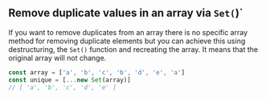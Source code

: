 ## Remove duplicate values in an array via `Set(`)`
If you want to remove duplicates from an array there is no specific array method for removing duplicate elements but you can achieve this using destructuring, the `Set()` function and recreating the array.
It means that the original array will not change.
```js
const array = ['a', 'b', 'c', 'b', 'd', 'e', 'a']
const unique = [...new Set(array)]
// [ 'a', 'b', 'c', 'd', 'e' ]
```
